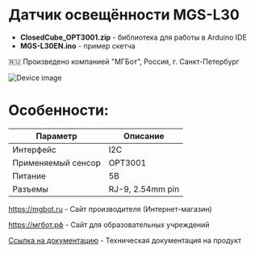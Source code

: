# Датчик освещённости MGS-L30 

- **ClosedCube_OPT3001.zip** - библиотека для работы в Arduino IDE
- **MGS-L30EN.ino** - пример скетча

🇷🇺 Произведено компанией "МГБот", Россия, г. Санкт-Петербург

![Device image](https://downloader.disk.yandex.ru/preview/caec8a3f727f86ceb16920fb1a73400449919932638c617d941ce3ab6da01688/62cd874b/A_Ux-DYJaCuFoAa215o4c6QZxqiVZVsYceh0OZOdch-UM1jdw3Dapu55qhwtKwcrtfBRr1IpOdxys6tpDu-KeA%3D%3D?uid=0&filename=IMG_1296.jpg&disposition=inline&hash=&limit=0&content_type=image%2Fjpeg&owner_uid=0&tknv=v2&size=1920x927)

# Особенности:

| Параметр    | Описание |
| ----------- | -----------|
| Интерфейс   | I2C|
| Применяемый сенсор      | OPT3001 |
| Питание     | 5В|
| Разъемы     | RJ-9, 2.54mm pin|

https://mgbot.ru  - Сайт производителя (Интернет-магазин)

https://мгбот.рф  - Сайт для образовательных учреждений

[Ссылка на документацию](https://books.mgbot.ru/devices/MGS-L30EN.pdf) - Техническая документация на продукт